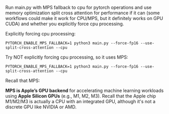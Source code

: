 Run main.py with MPS fallback to cpu for pytorch operations and use memory optimization split cross attention for performance if it can (some workflows could make it work for CPU/MPS, but it definitely works on GPU CUDA) and whether you explicitly force cpu processing.

Explicitly forcing cpu processing:
```
PYTORCH_ENABLE_MPS_FALLBACK=1 python3 main.py --force-fp16 --use-split-cross-attention --cpu
```

Try NOT explicitly forcing cpu processing, so it uses MPS:
```
PYTORCH_ENABLE_MPS_FALLBACK=1 python3 main.py --force-fp16 --use-split-cross-attention --cpu
```

Recall that MPS:

**MPS is Apple’s GPU backend** for accelerating machine learning workloads using **Apple Silicon GPUs** (e.g., M1, M2, M3). Recall that the Apple chip M1/M2/M3 is actually a CPU with an integrated GPU, although it's not a discrete GPU like NVIDIA or AMD.